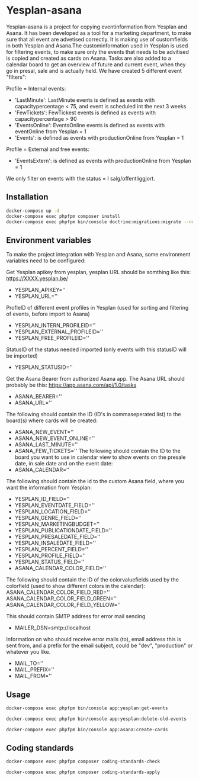 # Yesplan-asana
Yesplan-asana is a project for copying eventinformation from Yesplan and Asana. It has been developed as a tool for a marketing department, to make sure that all event are advetised correctly. It is making use of customfields in both Yesplan and Asana.The custominformation used in Yesplan is used for filtering events, to make sure only the events that needs to be advitised is copied and created as cards on Asana.
Tasks are also added to a calendar board to get an overview of future and current event, when they go in presal, sale and is actually held.
We have created 5 different event "filters":

Profile = Internal events:
  * 'LastMinute': LastMinute events is defined as events with capacitypercentage < 75, and event is scheduled int the next 3 weeks
  * 'FewTickets': FewTickest events is defined as events with capacitypercentage > 90
  * 'EventsOnline': EventsOnline events is defined as events with eventOnline from Yesplan = 1
  * 'Events': is defined as events with productionOnline from Yesplan = 1

Profile = External and free events:
  * 'EventsExtern': is defined as events with productionOnline from Yesplan = 1
  
We only filter on events with the status = I salg/offentliggjort.

## Installation

```sh
docker-compose up -d
docker-compose exec phpfpm composer install
docker-compose exec phpfpm bin/console doctrine:migrations:migrate --no-interaction
```

## Environment variables
To make the project integration with Yesplan and Asana, some environment variables need to be configured:

Get Yesplan apikey from yesplan, yesplan URL should be somthing like this: https://XXXX.yesplan.be/
* YESPLAN_APIKEY=''
* YESPLAN_URL=''

ProfleID of different event profiles in Yesplan (used for sorting and filtering of events, before import to Asana)
* YESPLAN_INTERN_PROFILEID=''
* YESPLAN_EXTERNAL_PROFILEID=''
* YESPLAN_FREE_PROFILEID=''

StatusID of the status needed imported (only events with this statusID will be imported)
* YESPLAN_STATUSID=''

Get the Asana Bearer from authorized Asana app. The Asana URL should probably be this: https://app.asana.com/api/1.0/tasks
* ASANA_BEARER=''
* ASANA_URL=''

The following should contain the ID (ID's in commaseperated list) to the board(s) where cards will be created:
* ASANA_NEW_EVENT=''
* ASANA_NEW_EVENT_ONLINE=''
* ASANA_LAST_MINUTE=''
* ASANA_FEW_TICKETS=''
The following should contain the ID to the board you want to use in calendar view to show events on the presale date, in sale date and on the event date:
* ASANA_CALENDAR=''

The following should contain the id to the custom Asana field, where you want the information from Yesplan:
* YESPLAN_ID_FIELD=''
* YESPLAN_EVENTDATE_FIELD=''
* YESPLAN_LOCATION_FIELD=''
* YESPLAN_GENRE_FIELD=''
* YESPLAN_MARKETINGBUDGET=''
* YESPLAN_PUBLICATIONDATE_FIELD=''
* YESPLAN_PRESALEDATE_FIELD=''
* YESPLAN_INSALEDATE_FIELD=''
* YESPLAN_PERCENT_FIELD=''
* YESPLAN_PROFILE_FIELD=''
* YESPLAN_STATUS_FIELD=''
* ASANA_CALENDAR_COLOR_FIELD=''

The following should contain the ID of the colorvaluefields used by the colorfield (used to show different colors in the calendar):
ASANA_CALENDAR_COLOR_FIELD_RED=''
ASANA_CALENDAR_COLOR_FIELD_GREEN=''
ASANA_CALENDAR_COLOR_FIELD_YELLOW=''


This should contain SMTP address for error mail sending
* MAILER_DSN=smtp://localhost

Information on who should receive error mails (to), email address this is sent from, and a prefix for the email subject, could be "dev", "production" or whatever you like. 
* MAIL_TO=''
* MAIL_PREFIX=''
* MAIL_FROM=''

## Usage

```sh
docker-compose exec phpfpm bin/console app:yesplan:get-events
```
```sh
docker-compose exec phpfpm bin/console app:yesplan:delete-old-events
```

```sh
docker-compose exec phpfpm bin/console app:asana:create-cards
```

## Coding standards

```sh
docker-compose exec phpfpm composer coding-standards-check
```

```sh
docker-compose exec phpfpm composer coding-standards-apply
```
